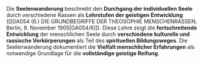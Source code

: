 
Die **Seelenwanderung** beschreibt den **Durchgang der individuellen Seele** durch verschiedene Rassen als **Lehrstufen der geistigen Entwicklung** ([[GA054 (6.) DIE GRUNDBEGRIFFE DER THEOSOPHIE MENSCHENRASSEN, Berlin, 9. November 1905|GA054/6]]). Diese Lehre zeigt die **fortschreitende Entwicklung** der menschlichen Seele durch **verschiedene kulturelle und rassische Verkörperungen** als Teil des **spirituellen Bildungsweges**. Die Seelenwanderung dokumentiert die **Vielfalt menschlicher Erfahrungen** als notwendige Grundlage für die **vollständige geistige Reifung**.
